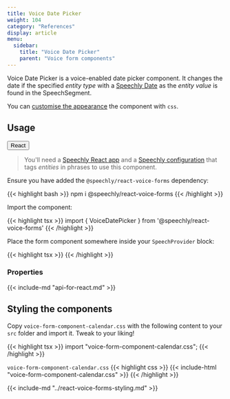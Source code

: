 ```yaml
---
title: Voice Date Picker
weight: 104
category: "References"
display: article
menu:
  sidebar:
    title: "Voice Date Picker"
    parent: "Voice form components"
---
```


<script>
  // updateTab function specific to this pages' tabs; called by updateTab() in app.js
  function updateTab() {
    let urlParams = new URLSearchParams(window.location.search);
    selectTab("platform", urlParams.get("platform"));
  }
</script>

Voice Date Picker is a voice-enabled date picker component. It changes the date if the specified _entity type_ with a [Speechly Date](/slu-examples/standard-variables/#supported-standard-variables) as the _entity value_ is found in the SpeechSegment.

You can [customise the appearance](#styling-the-components) the component with `css`.

## Usage

<div class="tab">
  <button class="tablinks platform React active" onclick="openTab(event, 'platform=React')">React</button>
</div>

<div class="React tabcontent platform code" style="display: block;">

> You'll need a [Speechly React app](/client-libraries/usage/?platform=React) and a [Speechly configuration](/slu-examples/basics/) that tags _entities_ in phrases to use this component.

Ensure you have added the `@speechly/react-voice-forms` dependency:

{{< highlight bash >}}
npm i @speechly/react-voice-forms
{{< /highlight >}}

Import the component:

{{< highlight tsx >}}
import { VoiceDatePicker } from '@speechly/react-voice-forms'
{{< /highlight >}}

Place the form component somewhere inside your `SpeechProvider` block:

{{< highlight tsx >}}
<SpeechProvider appId="YOUR_APP_ID_FROM_SPEECHLY_DASHBOARD">
  <VoiceDatePicker
    label="Departure"
    changeOnEntityType="depart"
  />
</SpeechProvider>
{{< /highlight >}}

### Properties

{{< include-md "api-for-react.md" >}}

## Styling the components

Copy `voice-form-component-calendar.css` with the following content to your `src` folder and import it. Tweak to your liking!

{{< highlight tsx >}}
import "voice-form-component-calendar.css";
{{< /highlight >}}

`voice-form-component-calendar.css`
{{< highlight css >}}
{{< include-html "voice-form-component-calendar.css" >}}
{{< /highlight >}}


{{< include-md "../react-voice-forms-styling.md" >}}

</div>
